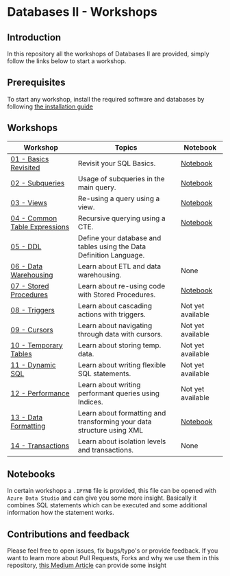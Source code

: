 # Databases II - Workshops

## Introduction

In this repository all the workshops of Databases II are provided, simply follow the links below to start a workshop.

## Prerequisites
To start any workshop, install the required software and databases by following [the installation guide](installation.md)

## Workshops
| Workshop | Topics | Notebook |
| -------- | ------ | -------- |
| [01 - Basics Revisited](/workshops/basic/basic.md) | Revisit your SQL Basics. | [Notebook](/workshops/basic/notebook.ipynb)  |
| [02 - Subqueries](/workshops/subqueries/subqueries.md) | Usage of subqueries in the main query. | [Notebook](/workshops/subqueries/notebook.ipynb) |
| [03 - Views](/workshops/views/views.md) | Re-using a query using a view. | [Notebook](/workshops/views/notebook.ipynb) |
| [04 - Common Table Expressions](/workshops/cte/cte.md) | Recursive querying using a CTE. | [Notebook](/workshops/cte/notebook.ipynb) |
| [05 - DDL](/workshops/ddl/ddl.md) | Define your database and tables using the Data Definition Language. |
| [06 - Data Warehousing](/workshops/dwh/dwh.md) | Learn about ETL and data warehousing. | None |
| [07 - Stored Procedures](/workshops/stored-procedures/stored-procedures.md) | Learn about re-using code with Stored Procedures. | [Notebook](/workshops/stored-procedures/notebook.ipynb) |
| [08 - Triggers](/workshops/triggers/triggers.md) | Learn about cascading actions with triggers. | Not yet available |
| [09 - Cursors](/workshops/cursors/cursors.md) | Learn about navigating through data with cursors. | Not yet available |
| [10 - Temporary Tables](/workshops/temp-tables/temp-tables.md) | Learn about storing temp. data. | Not yet available |
| [11 - Dynamic SQL](/workshops/dynamic-sql/dynamic-sql.md) | Learn about writing flexible SQL statements. | Not yet available |
| [12 - Performance](/workshops/performance/performance.md) | Learn about writing performant queries using Indices.| Not yet available |
| [13 - Data Formatting](/workshops/xml/xml.md) | Learn about formatting and transforming your data structure using XML| [Notebook](/workshops/xml/notebook.ipynb) |
| [14 - Transactions](/workshops/transactions/transactions.md) | Learn about isolation levels and transactions. | None |

## Notebooks
In certain workshops a `.IPYNB` file is provided, this file can be opened with `Azure Data Studio` and can give you some more insight. Basically it combines SQL statements which can be executed and some additional information how the statement works. 

## Contributions and feedback
Please feel free to open issues, fix bugs/typo's or provide feedback. If you want to learn more about Pull Requests, Forks and why we use them in this repository, [this Medium Article](https://zellwk.com/blog/submit-pull-request) can provide some insight
